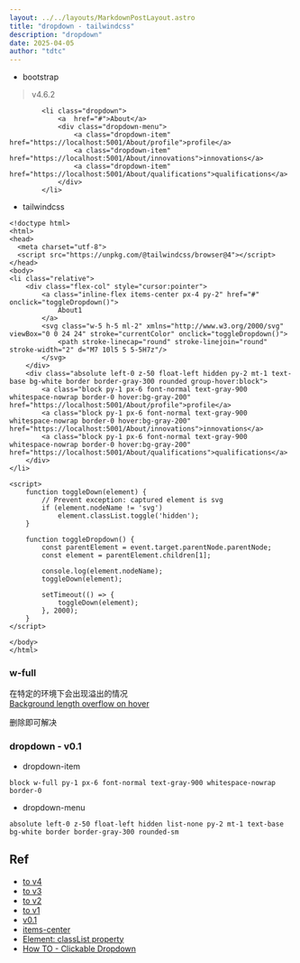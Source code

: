 ```yaml
---
layout: ../../layouts/MarkdownPostLayout.astro
title: "dropdown - tailwindcss"
description: "dropdown"
date: 2025-04-05
author: "tdtc"
---
```


- bootstrap
> v4.6.2
```
        <li class="dropdown">
            <a  href="#">About</a>
            <div class="dropdown-menu">
                <a class="dropdown-item" href="https://localhost:5001/About/profile">profile</a>
                <a class="dropdown-item" href="https://localhost:5001/About/innovations">innovations</a>
                <a class="dropdown-item" href="https://localhost:5001/About/qualifications">qualifications</a>
            </div>
        </li>
```
- tailwindcss
```
<!doctype html>
<html>
<head>
  <meta charset="utf-8">
  <script src="https://unpkg.com/@tailwindcss/browser@4"></script>
</head>
<body>
<li class="relative">
    <div class="flex-col" style="cursor:pointer">
        <a class="inline-flex items-center px-4 py-2" href="#" onclick="toggleDropdown()">
            About1
        </a>
        <svg class="w-5 h-5 ml-2" xmlns="http://www.w3.org/2000/svg" viewBox="0 0 24 24" stroke="currentColor" onclick="toggleDropdown()">
            <path stroke-linecap="round" stroke-linejoin="round" stroke-width="2" d="M7 10l5 5 5-5H7z"/>
        </svg>
    </div>
    <div class="absolute left-0 z-50 float-left hidden py-2 mt-1 text-base bg-white border border-gray-300 rounded group-hover:block">
        <a class="block py-1 px-6 font-normal text-gray-900 whitespace-nowrap border-0 hover:bg-gray-200" href="https://localhost:5001/About/profile">profile</a>
        <a class="block py-1 px-6 font-normal text-gray-900 whitespace-nowrap border-0 hover:bg-gray-200" href="https://localhost:5001/About/innovations">innovations</a>
        <a class="block py-1 px-6 font-normal text-gray-900 whitespace-nowrap border-0 hover:bg-gray-200" href="https://localhost:5001/About/qualifications">qualifications</a>
    </div>
</li>

<script>
    function toggleDown(element) {
        // Prevent exception: captured element is svg
        if (element.nodeName != 'svg')
            element.classList.toggle('hidden');
    }

    function toggleDropdown() {
        const parentElement = event.target.parentNode.parentNode;
        const element = parentElement.children[1];

        console.log(element.nodeName);
        toggleDown(element);
        
        setTimeout(() => {
            toggleDown(element);
        }, 2000);
    }
</script>

</body>
</html>
```

### w-full
在特定的环境下会出现溢出的情况    
[Background length overflow on hover](https://play.tailwindcss.com/Hqp9d5Ersu)

删除即可解决

### dropdown - v0.1
- dropdown-item
```
block w-full py-1 px-6 font-normal text-gray-900 whitespace-nowrap border-0
```
- dropdown-menu
```
absolute left-0 z-50 float-left hidden list-none py-2 mt-1 text-base bg-white border border-gray-300 rounded-sm
```

## Ref
- [to v4](https://tailwindcss.com/docs/upgrade-guide)
- [to v3](https://v3.tailwindcss.com/docs/upgrade-guide)
- [to v2](https://v2.tailwindcss.com/docs/upgrading-to-v2)
- [to v1](https://v1.tailwindcss.com/docs/upgrading-to-v1)
- [v0.1](https://github.com/awssat/tailwindo/blob/master/src/Framework/BootstrapFramework.php)
- [items-center](https://tailwindcss.com/docs/align-items#center)
- [Element: classList property](https://developer.mozilla.org/en-US/docs/Web/API/Element/classList)
- [How TO - Clickable Dropdown](https://www.w3schools.com/howto/howto_js_dropdown.asp)
